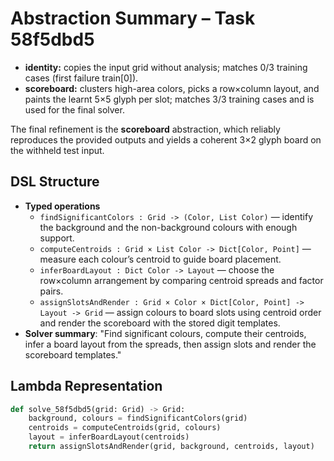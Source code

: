 # Abstraction Summary – Task 58f5dbd5

- **identity:** copies the input grid without analysis; matches 0/3 training cases (first failure train[0]).
- **scoreboard:** clusters high-area colors, picks a row×column layout, and paints the learnt 5×5 glyph per slot; matches 3/3 training cases and is used for the final solver.

The final refinement is the **scoreboard** abstraction, which reliably reproduces the provided outputs and yields a coherent 3×2 glyph board on the withheld test input.

## DSL Structure
- **Typed operations**
  - `findSignificantColors : Grid -> (Color, List Color)` — identify the background and the non-background colours with enough support.
  - `computeCentroids : Grid × List Color -> Dict[Color, Point]` — measure each colour’s centroid to guide board placement.
  - `inferBoardLayout : Dict Color -> Layout` — choose the row×column arrangement by comparing centroid spreads and factor pairs.
  - `assignSlotsAndRender : Grid × Color × Dict[Color, Point] -> Layout -> Grid` — assign colours to board slots using centroid order and render the scoreboard with the stored digit templates.
- **Solver summary**: "Find significant colours, compute their centroids, infer a board layout from the spreads, then assign slots and render the scoreboard templates."

## Lambda Representation

```python
def solve_58f5dbd5(grid: Grid) -> Grid:
    background, colours = findSignificantColors(grid)
    centroids = computeCentroids(grid, colours)
    layout = inferBoardLayout(centroids)
    return assignSlotsAndRender(grid, background, centroids, layout)
```
